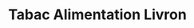 ---
title: "Tabac Alimentation Livron"
url: /meyrin/tabac-alimentation-livron/
shop: Lebensmittel
---